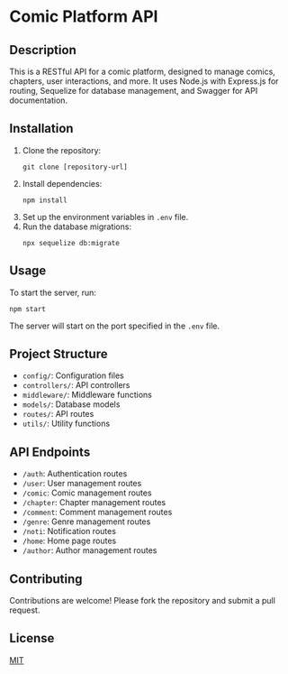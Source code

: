 
# Comic Platform API

## Description
This is a RESTful API for a comic platform, designed to manage comics, chapters, user interactions, and more. It uses Node.js with Express.js for routing, Sequelize for database management, and Swagger for API documentation.

## Installation
1. Clone the repository:
   ```
   git clone [repository-url]
   ```
2. Install dependencies:
   ```
   npm install
   ```
3. Set up the environment variables in `.env` file.
4. Run the database migrations:
   ```
   npx sequelize db:migrate
   ```

## Usage
To start the server, run:
```
npm start
```
The server will start on the port specified in the `.env` file.

## Project Structure
- `config/`: Configuration files
- `controllers/`: API controllers
- `middleware/`: Middleware functions
- `models/`: Database models
- `routes/`: API routes
- `utils/`: Utility functions

## API Endpoints
- `/auth`: Authentication routes
- `/user`: User management routes
- `/comic`: Comic management routes
- `/chapter`: Chapter management routes
- `/comment`: Comment management routes
- `/genre`: Genre management routes
- `/noti`: Notification routes
- `/home`: Home page routes
- `/author`: Author management routes

## Contributing
Contributions are welcome! Please fork the repository and submit a pull request.

## License
[MIT](https://choosealicense.com/licenses/mit/)
